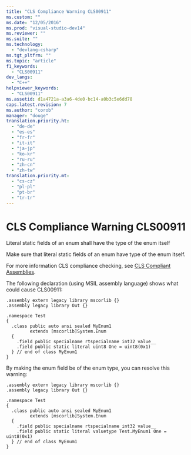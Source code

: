 ```yaml
---
title: "CLS Compliance Warning CLS00911"
ms.custom: ""
ms.date: "12/05/2016"
ms.prod: "visual-studio-dev14"
ms.reviewer: ""
ms.suite: ""
ms.technology: 
  - "devlang-csharp"
ms.tgt_pltfrm: ""
ms.topic: "article"
f1_keywords: 
  - "CLS00911"
dev_langs: 
  - "C++"
helpviewer_keywords: 
  - "CLS00911"
ms.assetid: d1a4721a-a3a6-4de0-bc14-a0b3c5e6dd78
caps.latest.revision: 7
ms.author: "corob"
manager: "douge"
translation.priority.ht: 
  - "de-de"
  - "es-es"
  - "fr-fr"
  - "it-it"
  - "ja-jp"
  - "ko-kr"
  - "ru-ru"
  - "zh-cn"
  - "zh-tw"
translation.priority.mt: 
  - "cs-cz"
  - "pl-pl"
  - "pt-br"
  - "tr-tr"
---
```

# CLS Compliance Warning CLS00911
Literal static fields of an enum shall have the type of the enum itself  
  
 Make sure that literal static fields of an enum have type of the enum itself.  
  
 For more information CLS compliance checking, see [CLS Compliant Assemblies](http://msdn.microsoft.com/en-us/3320b57e-ea55-4697-a17d-f509a36a3c93).  
  
 The following declaration (using MSIL assembly language) shows what could cause CLS00911:  
  
```  
.assembly extern legacy library mscorlib {}  
.assembly legacy library Out {}  
  
.namespace Test  
{  
  .class public auto ansi sealed MyEnum1  
         extends [mscorlib]System.Enum  
  {  
    .field public specialname rtspecialname int32 value__  
    .field public static literal uint8 One = uint8(0x1)  
  } // end of class MyEnum1  
}  
```  
  
 By making the enum field be of the enum type, you can resolve this warning:  
  
```  
.assembly extern legacy library mscorlib {}  
.assembly legacy library Out {}  
  
.namespace Test  
{  
  .class public auto ansi sealed MyEnum1  
         extends [mscorlib]System.Enum  
  {  
    .field public specialname rtspecialname int32 value__  
    .field public static literal valuetype Test.MyEnum1 One = uint8(0x1)  
  } // end of class MyEnum1  
}  
```